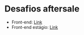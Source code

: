 # Desafios aftersale

- Front-end: [Link](https://github.com/Send4BR/front-end.md#desafio-front-end) 
- Front-end estágio: [Link](https://github.com/Send4BR/front-end-estagio.md#desafio-de-estágio-front-end)
